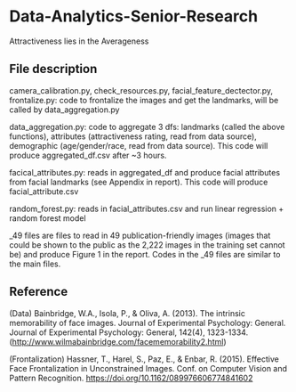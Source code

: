# Data-Analytics-Senior-Research
Attractiveness lies in the Averageness

## File description

camera_calibration.py, check_resources.py, facial_feature_dectector.py, frontalize.py: code to frontalize the images and get the landmarks, will be called by data_aggregation.py

data_aggregation.py: code to aggregate 3 dfs: landmarks (called the above functions), attributes (attractiveness rating, read from data source), demographic 
(age/gender/race, read from data source). This code will produce aggregated_df.csv after ~3 hours.

facical_attributes.py: reads in aggregated_df and produce facial attributes from facial landmarks (see Appendix in report). This code will produce facial_attribute.csv

random_forest.py: reads in facial_attributes.csv and run linear regression + random forest model

_49 files are files to read in 49 publication-friendly images (images that could be shown to the public as the 2,222 images in the training set cannot be) and produce Figure 1 in the report. Codes in the _49 files are similar to the main files.

## Reference

(Data) Bainbridge, W.A., Isola, P., & Oliva, A. (2013). The intrinsic memorability of face images. Journal of Experimental Psychology: General. Journal of Experimental Psychology: General, 142(4), 1323-1334. (http://www.wilmabainbridge.com/facememorability2.html)

(Frontalization) Hassner, T., Harel, S., Paz, E., & Enbar, R. (2015). Effective Face Frontalization in Unconstrained Images. Conf. on Computer Vision and Pattern Recognition. https://doi.org/10.1162/089976606774841602


